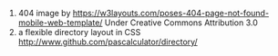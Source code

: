 
1) 404 image by https://w3layouts.com/poses-404-page-not-found-mobile-web-template/  Under Creative Commons Attribution 3.0
2) a flexible directory layout in CSS http://www.github.com/pascalculator/directory/